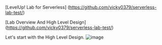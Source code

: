 [LevelUp! Lab for Serverless] (https://github.com/vicky0379/serverless-lab-test/)

[Lab Overview And High Level Design] (https://github.com/vicky0379/serverless-lab-test/)

Let's start with the High Level Design.
![image](https://github.com/vicky0379/serverless-lab-test/assets/40485508/022ffd66-2a63-49d1-a0cd-7b02a55926d6)
